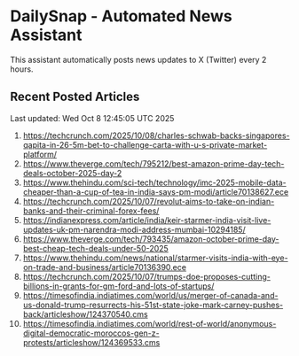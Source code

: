 # DailySnap - Automated News Assistant

This assistant automatically posts news updates to X (Twitter) every 2 hours.

## Recent Posted Articles

Last updated: Wed Oct  8 12:45:05 UTC 2025

1. https://techcrunch.com/2025/10/08/charles-schwab-backs-singapores-qapita-in-26-5m-bet-to-challenge-carta-with-u-s-private-market-platform/
2. https://www.theverge.com/tech/795212/best-amazon-prime-day-tech-deals-october-2025-day-2
3. https://www.thehindu.com/sci-tech/technology/imc-2025-mobile-data-cheaper-than-a-cup-of-tea-in-india-says-pm-modi/article70138627.ece
4. https://techcrunch.com/2025/10/07/revolut-aims-to-take-on-indian-banks-and-their-criminal-forex-fees/
5. https://indianexpress.com/article/india/keir-starmer-india-visit-live-updates-uk-pm-narendra-modi-address-mumbai-10294185/
6. https://www.theverge.com/tech/793435/amazon-october-prime-day-best-cheap-tech-deals-under-50-2025
7. https://www.thehindu.com/news/national/starmer-visits-india-with-eye-on-trade-and-business/article70136390.ece
8. https://techcrunch.com/2025/10/07/trumps-doe-proposes-cutting-billions-in-grants-for-gm-ford-and-lots-of-startups/
9. https://timesofindia.indiatimes.com/world/us/merger-of-canada-and-us-donald-trump-resurrects-his-51st-state-joke-mark-carney-pushes-back/articleshow/124370540.cms
10. https://timesofindia.indiatimes.com/world/rest-of-world/anonymous-digital-democratic-moroccos-gen-z-protests/articleshow/124369533.cms
